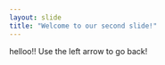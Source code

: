 ```yaml
---
layout: slide
title: "Welcome to our second slide!"
---
```

helloo!!
Use the left arrow to go back!
